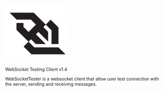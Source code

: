 ![alt tag](https://raw.githubusercontent.com/maxpowersi/WSTC/master/logo.png)

WebSocket Testing Client v1.4

WebSocketTester is a websocket client that allow user test connection with the server, sending and receiving messages.
